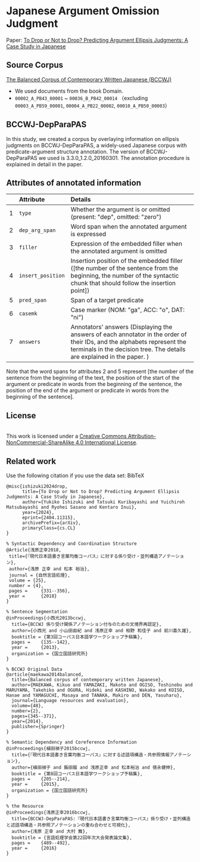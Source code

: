 # Japanese Argument Omission  Judgment
Paper: [To Drop or Not to Drop? Predicting Argument Ellipsis Judgments: A Case Study in Japanese](https://arxiv.org/abs/2404.11315)

## Source Corpus
[The Balanced Corpus of Contemporary Written Japanese (BCCWJ)](https://clrd.ninjal.ac.jp/bccwj/en/index.html) 
- We used documents from the book Domain.
- `00002_A_PB43_00001` ~ `00036_B_PB42_00014`
（excluding `00003_A_PB59_00001`, `00004_A_PB22_00002`, `00010_A_PB50_00003`）


## BCCWJ-DepParaPAS
In this study, we created a corpus by overlaying information on ellipsis judgments on BCCWJ-DepParaPAS, a widely-used Japanese corpus with predicate-argument structure annotation. The version of BCCWJ-DepParaPAS we used is  3.3.0_1.2.0_20160301. The annotation procedure is explained in detail in the paper.


## Attributes of annotated information
| | Attribute | Details |
|:---|:---|:---|
|1 |`type` |Whether the argument is  or omitted (present: "dep", omitted: "zero") | 
|2 |`dep_arg_span` |Word span when the annotated argument is expressed |
|3 |`filler` |Expression of the embedded filler when the annotated argument is omitted |
|4 |`insert_position` |Insertion position of the embedded filler ([the number of the sentence from the beginning, the number of the syntactic chunk that should follow the insertion point]) | 
|5 |`pred_span` |Span of a target predicate|
|6 |`casemk`|Case marker (NOM: "ga", ACC: "o", DAT: "ni") |
|7 |`answers` |Annotators' answers (Displaying the answers of each annotator in the order of their IDs, and the alphabets represent the terminals in the decision tree. The details are explained in the paper. ) |

Note that the word spans for attributes 2 and 5 represent [the number of the sentence from the beginning of the text, the position of the start of the argument or predicate in words from the beginning of the sentence, the position of the end of the argument or predicate in words from the beginning of the sentence].

## License
</a><br />This work is licensed under a <a rel="license" href="http://creativecommons.org/licenses/by-nc-sa/4.0/">Creative Commons Attribution-NonCommercial-ShareAlike 4.0 International License</a>.

## Related work
Use the following citation if you use the data set:
BibTeX
```
@misc{ishizuki2024drop,
      title={To Drop or Not to Drop? Predicting Argument Ellipsis Judgments: A Case Study in Japanese}, 
      author={Yukiko Ishizuki and Tatsuki Kuribayashi and Yuichiroh Matsubayashi and Ryohei Sasano and Kentaro Inui},
      year={2024},
      eprint={2404.11315},
      archivePrefix={arXiv},
      primaryClass={cs.CL}
}

% Syntactic Dependency and Coordination Structure
@Article{浅原正幸2018,
 title={『現代日本語書き言葉均衡コーパス』に対する係り受け・並列構造アノテーション},
 author={浅原 正幸 and 松本 裕治},
 journal = {自然言語処理},
 volume = {25},
 number = {4},
 pages = 	 {331--356},
 year = 	 {2018}
}

% Sentence Segmentation
@inProceedings{小西光2013bccwj,
  title={BCCWJ 係り受け関係アノテーション付与のための文境界再認定},
  author={小西光 and 小山田由紀 and 浅原正幸 and 柏野 和佳子 and 前川喜久雄},
  booktitle = {第3回コーパス日本語学ワークショップ予稿集},
  pages = 	 {135--142},
  year = 	 {2013},
  organization = {国立国語研究所}
}

% BCCWJ Original Data
@article{maekawa2014balanced,
  title={Balanced corpus of contemporary written Japanese},
  author={MAEKAWA, Kikuo and YAMAZAKI, Makoto and OGISO, Toshinobu and MARUYAMA, Takehiko and OGURA, Hideki and KASHINO, Wakako and KOISO, Hanae and YAMAGUCHI, Masaya and TANAKA, Makiro and DEN, Yasuharu},
  journal={Language resources and evaluation},
  volume={48},
  number={2},
  pages={345--371},
  year={2014},
  publisher={Springer}
}

% Semantic Dependency and Coreference Information
@inProceedings{植田禎子2015bccwj,
  title={『現代日本語書き言葉均衡コーパス』に対する述語項構造・共参照情報アノテーション},
  author={植田禎子 and 飯田龍 and 浅原正幸 and 松本裕治 and 徳永健伸},
  booktitle = {第8回コーパス日本語学ワークショップ予稿集},
  pages = 	 {205--214},
  year = 	 {2015},
  organization = {国立国語研究所}
}

% the Resource
@inProceedings{浅原正幸2016bccwj,
  title={BCCWJ-DepParaPAS:『現代日本語書き言葉均衡コーパス』係り受け・並列構造と述語項構造・共参照アノテーションの重ね合わせと可視化},
  author={浅原 正幸 and 大村 舞},
  booktitle = {言語処理学会第22回年次大会発表論文集},
  pages = 	 {489--492},
  year = 	 {2016}
}
```
